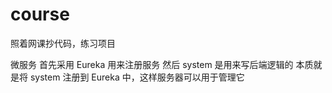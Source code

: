 # course
照着网课抄代码，练习项目

微服务
首先采用 Eureka 用来注册服务
然后 system 是用来写后端逻辑的
本质就是将 system 注册到 Eureka 中，这样服务器可以用于管理它
